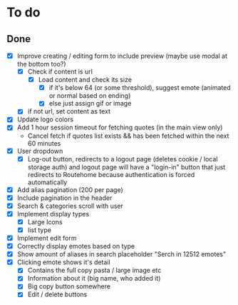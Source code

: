# To do

## Done

- [x] Improve creating / editing form to include preview (maybe use modal at the bottom too?)
  - [x] Check if content is url
    - [x] Load content and check its size
      - [x] if it's below 64 (or some threshold), suggest emote (animated or normal based on ending)
      - [x] else just assign gif or image
  - [x] if not url, set content as text
- [x] Update logo colors
- [x] Add 1 hour session timeout for fetching quotes (in the main view only)
  - Cancel fetch if quotes list exists && has been fetched within the next 60 minutes
- [x] User dropdown
  - [x] Log-out button, redirects to a logout page (deletes cookie / local
    storage auth) and logout page will have a "login-in" button that just
    redirects to Routehome because authentication is forced automatically
- [x] Add alias pagination (200 per page)
- [x] Include pagination in the header
- [x] Search & categories scroll with user
- [x] Implement display types
  - [x] Large Icons
  - [x] list type
- [x] Implement edit form
- [x] Correctly display emotes based on type
- [x] Show amount of aliases in search placeholder "Serch in 12512 emotes"
- [x] Clicking emote shows it's detail
  - [x] Contains the full copy pasta / large image etc
  - [x] Information about it (big name, who added it)
  - [x] Big copy button somewhere
  - [x] Edit / delete buttons
